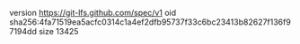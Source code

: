 version https://git-lfs.github.com/spec/v1
oid sha256:4fa71519ea5acfc0314c1a4ef2dfb95737f33c6bc23413b82627f136f97194dd
size 13425
